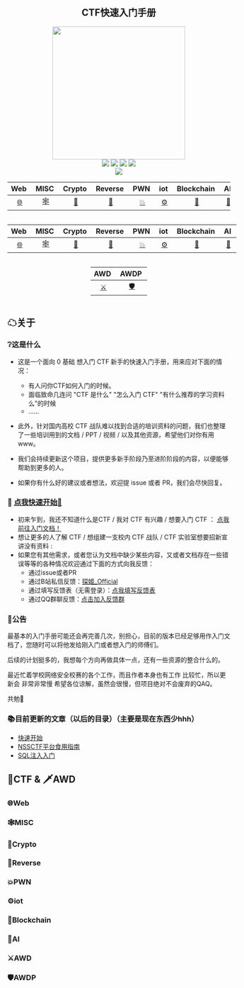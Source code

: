 <div align="center">
     <h2>CTF快速入门手册 </h2>
     <div align="center">
    <img src="https://nssctf.wdf.ink//img/WDTJ/202304271553451.png" width="300px">
    </div> 
    <a href="https://probius.notion.site/CTF-755ace0f99cd488d86febf12cf2c2e5e"> <img src="https://badgen.net/badge/Notion/%E5%9C%A8%E7%BA%BF%E9%98%85%E8%AF%BB?icon=chrome&color=black"></a>
    <a href="https://github.com/ProbiusOfficial/CTF-QuickStart"> <img src="https://badgen.net/github/stars/ProbiusOfficial/CTF-QuickStart?icon=github&color=black"></a>
    <a href="https://github.com/ProbiusOfficial/CTF-QuickStart"> <img src="https://badgen.net/github/forks/ProbiusOfficial/CTF-QuickStart?icon=github&color=black"></a>
    <a href="https://github.com/ProbiusOfficial/CTF-QuickStart/blob/main/LICENSE"> <img src="https://badgen.net/badge/license/GPLv3/"></a>
    <br>
     <a href="http://qm.qq.com/cgi-bin/qm/qr?_wv=1027&k=wJ35e-T-qSlU7Y3Cs-PAasrAvZfRSc9k&authKey=WNEQbZUpolxgfKjUHHoUIoTBvSnvk2jZtcyWlhaDcUZ6ZYGgvywqi1ah5D7UwUrg&noverify=0&group_code=590430891"> <img src="https://img.shields.io/badge/QQ%20Group-590430891-black"></a>
    <br>
    </div>


<style>
.center 
{
  width: auto;
  display: table;
  margin-left: auto;
  margin-right: auto;
}
</style>

<div align="center">

|Web&nbsp;|MISC&nbsp;|Crypto&nbsp;|Reverse&nbsp;|PWN&nbsp;|iot&nbsp;|Blockchain&nbsp;|AI&nbsp;|
| :--: | :--: | :--: | :--: | :--: | :--: | :--: | :--: |
| [🌐]() | [🕸]() | [🔑]() | [💫]() | [💥]() | [⚙]() | [🔐]() | [🤖]() |

</div>
<div class="center">

|Web&nbsp;|MISC&nbsp;|Crypto&nbsp;|Reverse&nbsp;|PWN&nbsp;|iot&nbsp;|Blockchain&nbsp;|AI&nbsp;|
| :--: | :--: | :--: | :--: | :--: | :--: | :--: | :--: |
| [🌐]() | [🕸]() | [🔑]() | [💫]() | [💥]() | [⚙]() | [🔐]() | [🤖]() |

</div>

<div class="center">

|AWD&nbsp;|AWDP&nbsp;|
| :--: | :--: |
| [⚔]() | [🛡]() |

</div>

## ☁关于

 ### ❔这是什么

- 这是一个面向 0 基础 想入门 CTF 新手的快速入门手册，用来应对下面的情况：
  - 有人问你CTF如何入门的时候。
  - 面临致命几连问 "CTF 是什么"  "怎么入门 CTF"  "有什么推荐的学习资料么"的时候
  - ......

- 此外，针对国内高校 CTF 战队难以找到合适的培训资料的问题，我们也整理了一些培训用到的文档 / PPT / 视频 / 以及其他资源，希望他们对你有用 www。
- 我们会持续更新这个项目，提供更多新手阶段乃至进阶阶段的内容，以便能够帮助到更多的人。
- 如果你有什么好的建议或者想法，欢迎提 issue 或者 PR，我们会尽快回复。

### 🚀 [点我快速开始🎯](QuickStart.md)

- 初来乍到，我还不知道什么是CTF / 我对 CTF 有兴趣 / 想要入门 CTF ： [点我前往入门文档！](QuickStart.md) 
- 想让更多的人了解 CTF / 想组建一支校内 CTF 战队 / CTF 实验室想要招新宣讲没有资料 :
- 如果您有其他需求，或者您认为文档中缺少某些内容，又或者文档存在一些错误等等的各种情况欢迎通过下面的方式向我反馈：
  - 通过issue或者PR
  - 通过B站私信反馈：[探姬_Official](https://space.bilibili.com/27109929)  
  - 通过填写反馈表（无需登录）：[点我填写反馈表](https://f.kdocs.cn/g/CwnhSjjK/)  
  - 通过QQ群聊反馈：[点击加入反馈群](http://qm.qq.com/cgi-bin/qm/qr?_wv=1027&k=wJ35e-T-qSlU7Y3Cs-PAasrAvZfRSc9k&authKey=WNEQbZUpolxgfKjUHHoUIoTBvSnvk2jZtcyWlhaDcUZ6ZYGgvywqi1ah5D7UwUrg&noverify=0&group_code=590430891)    
  


 ### 🔔公告
最基本的入门手册可能还会再完善几次，别担心，目前的版本已经足够用作入门文档了，您随时可以将他发给刚入门或者想入门的师傅们。  

后续的计划挺多的，我想每个方向再做具体一点，还有一些资源的整合什么的。  

最近忙着学校网络安全校赛的各个工作，而且作者本身也有工作 比较忙，所以更新会 非常非常慢 希望各位谅解，虽然会很慢，但项目绝对不会废弃的QAQ。  

共勉💖

### 📚目前更新的文章（以后的目录）（主要是现在东西少hhh）
- [快速开始](QuickStart.md)
- [NSSCTF平台食用指南](NSSCTF平台食用指南.md)
- [SQL注入入门](SQL注入入门.md)



## 🏴CTF & 🗡AWD

### :globe_with_meridians:Web

### 🕸MISC

### :key:Crypto

### :dizzy:Reverse

### 💥PWN

### ⚙iot

### 🔐Blockchain  

### 🤖AI

### ⚔AWD 

### 🛡AWDP
